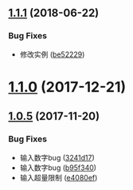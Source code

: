 <a name="1.1.1"></a>
## [1.1.1](https://github.com/tinper-bee/bee-input-number/compare/1.1.0...v1.1.1) (2018-06-22)


### Bug Fixes

* 修改实例 ([be52229](https://github.com/tinper-bee/bee-input-number/commit/be52229))



<a name="1.1.0"></a>
# [1.1.0](https://github.com/tinper-bee/bee-input-number/compare/1.0.5...1.1.0) (2017-12-21)



<a name="1.0.5"></a>
## [1.0.5](https://github.com/tinper-bee/bee-input-number/compare/b95f340...1.0.5) (2017-11-20)


### Bug Fixes

* 输入数字bug ([3241d17](https://github.com/tinper-bee/bee-input-number/commit/3241d17))
* 输入数字bug ([b95f340](https://github.com/tinper-bee/bee-input-number/commit/b95f340))
* 输入超量限制 ([e4080ef](https://github.com/tinper-bee/bee-input-number/commit/e4080ef))



